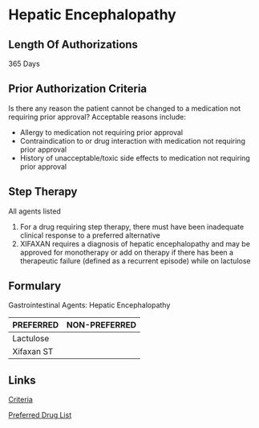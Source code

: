 # Hepatic Encephalopathy

## Length Of Authorizations

365 Days

## Prior Authorization Criteria

Is there any reason the patient cannot be changed to a medication not requiring prior approval? Acceptable reasons include:

-   Allergy to medication not requiring prior approval
-   Contraindication to or drug interaction with medication not requiring prior approval
-   History of unacceptable/toxic side effects to medication not requiring prior approval

## Step Therapy

All agents listed

1.  For a drug requiring step therapy, there must have been inadequate clinical response to a preferred alternative
2.  XIFAXAN requires a diagnosis of hepatic encephalopathy and may be approved for monotherapy or add on therapy if there has been a therapeutic failure (defined as a recurrent episode) while on lactulose

## Formulary

Gastrointestinal Agents: Hepatic Encephalopathy

| PREFERRED  | NON-PREFERRED |
|------------|---------------|
| Lactulose  |               |
| Xifaxan ST |               |

## Links

[Criteria](https://pharmacy.medicaid.ohio.gov/sites/default/files/20220415_UPDL_Criteria_FINAL_.pdf#page=60)

[Preferred Drug List](https://pharmacy.medicaid.ohio.gov/sites/default/files/20220701_UPDL_FINAL.pdf#page=22)
